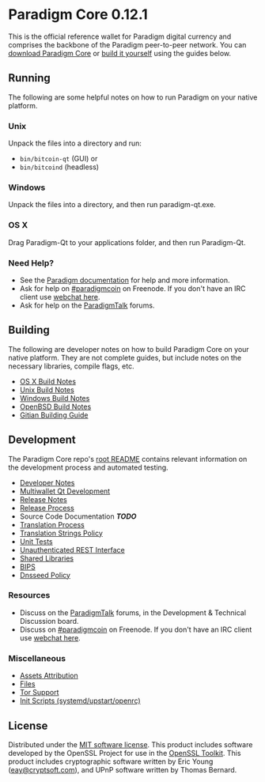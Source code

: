 Paradigm Core 0.12.1
=====================

This is the official reference wallet for Paradigm digital currency and comprises the backbone of the Paradigm peer-to-peer network. You can [download Paradigm Core](https://www.paradigm.org/downloads/) or [build it yourself](#building) using the guides below.

Running
---------------------
The following are some helpful notes on how to run Paradigm on your native platform.

### Unix

Unpack the files into a directory and run:

- `bin/bitcoin-qt` (GUI) or
- `bin/bitcoind` (headless)

### Windows

Unpack the files into a directory, and then run paradigm-qt.exe.

### OS X

Drag Paradigm-Qt to your applications folder, and then run Paradigm-Qt.

### Need Help?

* See the [Paradigm documentation](https://paradigmcoin.atlassian.net/wiki/display/DOC)
for help and more information.
* Ask for help on [#paradigmcoin](http://webchat.freenode.net?channels=paradigmcoin) on Freenode. If you don't have an IRC client use [webchat here](http://webchat.freenode.net?channels=paradigmcoin).
* Ask for help on the [ParadigmTalk](https://paradigmtalk.org/) forums.

Building
---------------------
The following are developer notes on how to build Paradigm Core on your native platform. They are not complete guides, but include notes on the necessary libraries, compile flags, etc.

- [OS X Build Notes](build-osx.md)
- [Unix Build Notes](build-unix.md)
- [Windows Build Notes](build-windows.md)
- [OpenBSD Build Notes](build-openbsd.md)
- [Gitian Building Guide](gitian-building.md)

Development
---------------------
The Paradigm Core repo's [root README](/README.md) contains relevant information on the development process and automated testing.

- [Developer Notes](developer-notes.md)
- [Multiwallet Qt Development](multiwallet-qt.md)
- [Release Notes](release-notes.md)
- [Release Process](release-process.md)
- Source Code Documentation ***TODO***
- [Translation Process](translation_process.md)
- [Translation Strings Policy](translation_strings_policy.md)
- [Unit Tests](unit-tests.md)
- [Unauthenticated REST Interface](REST-interface.md)
- [Shared Libraries](shared-libraries.md)
- [BIPS](bips.md)
- [Dnsseed Policy](dnsseed-policy.md)

### Resources
* Discuss on the [ParadigmTalk](https://paradigmtalk.org/) forums, in the Development & Technical Discussion board.
* Discuss on [#paradigmcoin](http://webchat.freenode.net/?channels=paradigmcoin) on Freenode. If you don't have an IRC client use [webchat here](http://webchat.freenode.net/?channels=paradigmcoin).

### Miscellaneous
- [Assets Attribution](assets-attribution.md)
- [Files](files.md)
- [Tor Support](tor.md)
- [Init Scripts (systemd/upstart/openrc)](init.md)

License
---------------------
Distributed under the [MIT software license](http://www.opensource.org/licenses/mit-license.php).
This product includes software developed by the OpenSSL Project for use in the [OpenSSL Toolkit](https://www.openssl.org/). This product includes
cryptographic software written by Eric Young ([eay@cryptsoft.com](mailto:eay@cryptsoft.com)), and UPnP software written by Thomas Bernard.
